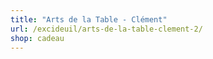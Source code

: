 ```yaml
---
title: "Arts de la Table - Clément"
url: /excideuil/arts-de-la-table-clement-2/
shop: cadeau
---
```

